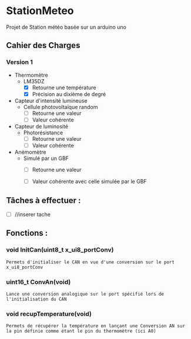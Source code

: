 # StationMeteo
Projet de Station météo basée sur un arduino uno

## Cahier des Charges
### Version 1
* Thermomètre
    * LM35DZ
        - [x] Retourne une température
        - [x] Précision au dixième de degré
  
* Capteur d'intensité lumineuse
    * Cellule photovoltaïque random
        - [ ] Retourne une valeur
        - [ ] Valeur cohérente
  
* Capteur de luminosité
    * Photorésistance
        - [ ] Retourne une valeur
        - [ ] Valeur cohérente

* Anémomètre
    * Simulé par un GBF
        - [ ] Retourne une valeur
        - [ ] Valeur cohérente avec celle simulée par le GBF
  
 
## Tâches à effectuer :

- [ ] //inserer tache

## Fonctions :

### void InitCan(uint8_t x_ui8_portConv)
    Permets d'initialiser le CAN en vue d'une conversion sur le port x_ui8_portConv
   
### uint16_t ConvAn(void)
    Lance une conversion analogique sur le port spécifié lors de l'initialisation du CAN
    
### void recupTemperature(void)
    Permets de récupérer la température en lançant une Conversion AN sur la pin définie comme étant le pin du thermomètre (ici A0)
    
